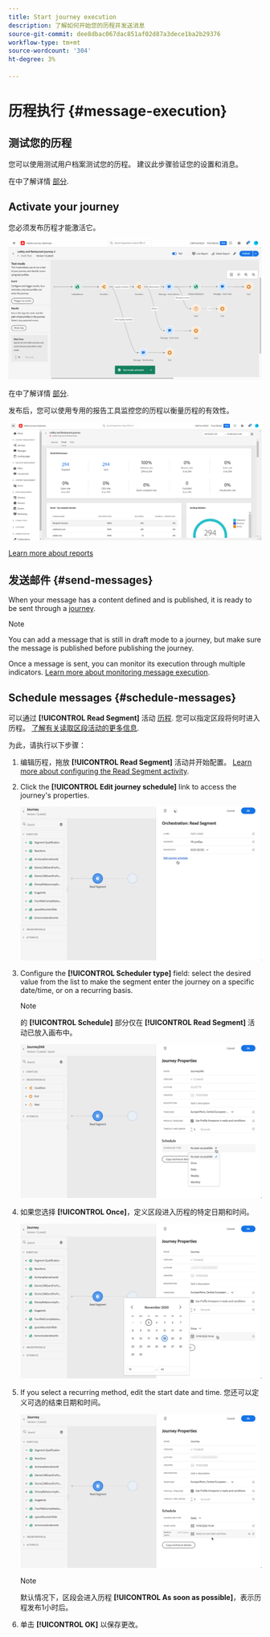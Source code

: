 ```yaml
---
title: Start journey execution
description: 了解如何开始您的历程并发送消息
source-git-commit: dee8dbac067dac851af02d87a3dece1ba2b29376
workflow-type: tm+mt
source-wordcount: '304'
ht-degree: 3%

---
```



# 历程执行 {#message-execution}

## 测试您的历程

您可以使用测试用户档案测试您的历程。 建议此步骤验证您的设置和消息。

在中了解详情 [部分](testing-the-journey.md).

## Activate your journey

您必须发布历程才能激活它。

![](assets/jo-journeyuc2_32bis.png)

在中了解详情 [部分](publishing-the-journey.md).


发布后，您可以使用专用的报告工具监控您的历程以衡量历程的有效性。

![](assets/jo-dynamic_report_journey_12.png)

[Learn more about reports](../reports/live-report.md)

## 发送邮件 {#send-messages}

When your message has a content defined and is published, it is ready to be sent through a [journey](journey.md).

>[!NOTE]
>
>You can add a message that is still in draft mode to a journey, but make sure the message is published before publishing the journey.

Once a message is sent, you can monitor its execution through multiple indicators. [Learn more about monitoring message execution](../message-monitoring.md).

## Schedule messages {#schedule-messages}

可以通过 **[!UICONTROL Read Segment]** 活动 [历程](journey.md). 您可以指定区段将何时进入历程。 [了解有关读取区段活动的更多信息](read-segment.md).

为此，请执行以下步骤：

1. 编辑历程，拖放 **[!UICONTROL Read Segment]** 活动并开始配置。 [Learn more about configuring the Read Segment activity](read-segment.md#configuring-segment-trigger-activity).

1. Click the **[!UICONTROL Edit journey schedule]** link to access the journey&#39;s properties.

   ![](assets/message-read-segment-schedule.png)

1. Configure the **[!UICONTROL Scheduler type]** field: select the desired value from the list to make the segment enter the journey on a specific date/time, or on a recurring basis.

   >[!NOTE]
   >
   >的 **[!UICONTROL Schedule]** 部分仅在 **[!UICONTROL Read Segment]** 活动已放入画布中。

   ![](assets/message-read-segment-scheduler.png)

1. 如果您选择 **[!UICONTROL Once]**，定义区段进入历程的特定日期和时间。

   ![](assets/message-read-segment-scheduler-once.png)

1. If you select a recurring method, edit the start date and time. 您还可以定义可选的结束日期和时间。

   ![](assets/message-read-segment-scheduler-daily.png)

   >[!NOTE]
   >
   >默认情况下，区段会进入历程 **[!UICONTROL As soon as possible]**，表示历程发布1小时后。

1. 单击 **[!UICONTROL OK]** 以保存更改。

<!--Unitary messages that are triggered by an event within a journey cannot be scheduled.-->
